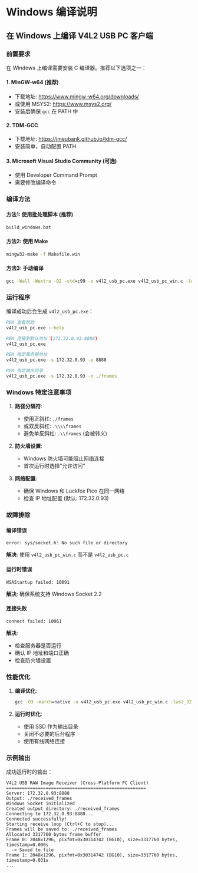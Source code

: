 # Windows 编译说明

## 在 Windows 上编译 V4L2 USB PC 客户端

### 前置要求

在 Windows 上编译需要安装 C 编译器。推荐以下选项之一：

#### 1. MinGW-w64 (推荐)
- 下载地址: https://www.mingw-w64.org/downloads/
- 或使用 MSYS2: https://www.msys2.org/
- 安装后确保 `gcc` 在 PATH 中

#### 2. TDM-GCC
- 下载地址: https://jmeubank.github.io/tdm-gcc/
- 安装简单，自动配置 PATH

#### 3. Microsoft Visual Studio Community (可选)
- 使用 Developer Command Prompt
- 需要修改编译命令

### 编译方法

#### 方法1: 使用批处理脚本 (推荐)
```cmd
build_windows.bat
```

#### 方法2: 使用 Make
```cmd
mingw32-make -f Makefile.win
```

#### 方法3: 手动编译
```cmd
gcc -Wall -Wextra -O2 -std=c99 -o v4l2_usb_pc.exe v4l2_usb_pc_win.c -lws2_32
```

### 运行程序

编译成功后会生成 `v4l2_usb_pc.exe`：

```cmd
REM 查看帮助
v4l2_usb_pc.exe --help

REM 连接到默认地址 (172.32.0.93:8888)
v4l2_usb_pc.exe

REM 指定服务器地址
v4l2_usb_pc.exe -s 172.32.0.93 -p 8888

REM 指定输出目录
v4l2_usb_pc.exe -s 172.32.0.93 -o ./frames
```

### Windows 特定注意事项

1. **路径分隔符**: 
   - 使用正斜杠: `./frames` 
   - 或双反斜杠: `.\\\\frames`
   - 避免单反斜杠: `.\\frames` (会被转义)

2. **防火墙设置**:
   - Windows 防火墙可能阻止网络连接
   - 首次运行时选择"允许访问"

3. **网络配置**:
   - 确保 Windows 和 Luckfox Pico 在同一网络
   - 检查 IP 地址配置 (默认: 172.32.0.93)

### 故障排除

#### 编译错误
```
error: sys/socket.h: No such file or directory
```
**解决**: 使用 `v4l2_usb_pc_win.c` 而不是 `v4l2_usb_pc.c`

#### 运行时错误
```
WSAStartup failed: 10091
```
**解决**: 确保系统支持 Windows Socket 2.2

#### 连接失败
```
connect failed: 10061
```
**解决**: 
- 检查服务器是否运行
- 确认 IP 地址和端口正确
- 检查防火墙设置

### 性能优化

1. **编译优化**:
   ```cmd
   gcc -O3 -march=native -o v4l2_usb_pc.exe v4l2_usb_pc_win.c -lws2_32
   ```

2. **运行时优化**:
   - 使用 SSD 作为输出目录
   - 关闭不必要的后台程序
   - 使用有线网络连接

### 示例输出

成功运行时的输出：
```
V4L2 USB RAW Image Receiver (Cross-Platform PC Client)
=====================================================
Server: 172.32.0.93:8888
Output: ./received_frames
Windows Socket initialized
Created output directory: ./received_frames
Connecting to 172.32.0.93:8888...
Connected successfully!
Starting receive loop (Ctrl+C to stop)...
Frames will be saved to: ./received_frames
Allocated 3317760 bytes frame buffer
Frame 0: 2048x1296, pixfmt=0x30314742 (BG10), size=3317760 bytes, timestamp=0.000s
  -> Saved to file
Frame 1: 2048x1296, pixfmt=0x30314742 (BG10), size=3317760 bytes, timestamp=0.031s
...
```
